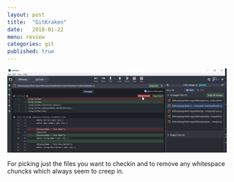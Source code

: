 ```yaml
---
layout: post
title:  "GitKraken"
date:   2018-01-22
menu: review
categories: git
published: true 
---
```

![Menu](/assets/2018-01-22-AllReady/gitk.png)

For picking just the files you want to checkin and to remove any whitespace chuncks which always seem to creep in.

